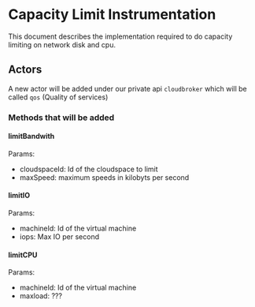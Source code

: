 # Capacity Limit Instrumentation

This document describes the implementation required to do capacity limiting on network disk and cpu.

## Actors

A new actor will be added under our private api `cloudbroker` which will be called `qos` (Quality of services)

### Methods that will be added

#### limitBandwith

Params:
* cloudspaceId: Id of the cloudspace to limit
* maxSpeed: maximum speeds in kilobyts per second

#### limitIO

Params:
* machineId: Id of the virtual machine
* iops: Max IO per second

#### limitCPU

Params:
* machineId: Id of the virtual machine
* maxload: ???
